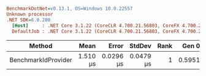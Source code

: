 ``` ini

BenchmarkDotNet=v0.13.1, OS=Windows 10.0.22557
Unknown processor
.NET SDK=6.0.200
  [Host]     : .NET Core 3.1.22 (CoreCLR 4.700.21.56803, CoreFX 4.700.21.57101), X64 RyuJIT
  DefaultJob : .NET Core 3.1.22 (CoreCLR 4.700.21.56803, CoreFX 4.700.21.57101), X64 RyuJIT


```
|              Method |     Mean |     Error |    StdDev | Rank |  Gen 0 | Allocated |
|-------------------- |---------:|----------:|----------:|-----:|-------:|----------:|
| BenchmarkIdProvider | 1.510 μs | 0.0296 μs | 0.0479 μs |    1 | 0.5951 |      2 KB |
